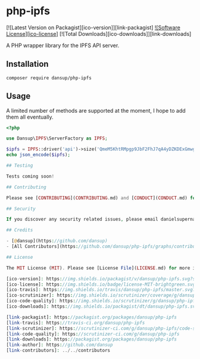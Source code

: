 # php-ipfs

[![Latest Version on Packagist][ico-version]][link-packagist]
[![Software License][ico-license]](LICENSE.md)
[![Total Downloads][ico-downloads]][link-downloads]

A PHP wrapper library for the IPFS API server.

## Installation

    composer require dansup/php-ipfs

## Usage

A limited number of methods are supported at the moment, I hope to add them all eventually.

``` php
<?php

use Dansup\IPFS\ServerFactory as IPFS;

$ipfs = IPFS::driver('api')->size('QmeM5KhtRMpgp9JbF2FhJ7qA4yDZKDExGmwgYw9sMdELJE');
echo json_encode($ipfs);

## Testing

Tests coming soon!

## Contributing

Please see [CONTRIBUTING](CONTRIBUTING.md) and [CONDUCT](CONDUCT.md) for details.

## Security

If you discover any security related issues, please email danielsupernault@gmail.com instead of using the issue tracker.

## Credits

- [@dansup](https://github.com/dansup)
- [All Contributors](https://github.com/dansup/php-ipfs/graphs/contributors)

## License

The MIT License (MIT). Please see [License File](LICENSE.md) for more information.

[ico-version]: https://img.shields.io/packagist/v/dansup/php-ipfs.svg?style=flat-square
[ico-license]: https://img.shields.io/badge/license-MIT-brightgreen.svg?style=flat-square
[ico-travis]: https://img.shields.io/travis/dansup/php-ipfs/master.svg?style=flat-square
[ico-scrutinizer]: https://img.shields.io/scrutinizer/coverage/g/dansup/php-ipfs.svg?style=flat-square
[ico-code-quality]: https://img.shields.io/scrutinizer/g/dansup/php-ipfs.svg?style=flat-square
[ico-downloads]: https://img.shields.io/packagist/dt/dansup/php-ipfs.svg?style=flat-square

[link-packagist]: https://packagist.org/packages/dansup/php-ipfs
[link-travis]: https://travis-ci.org/dansup/php-ipfs
[link-scrutinizer]: https://scrutinizer-ci.com/g/dansup/php-ipfs/code-structure
[link-code-quality]: https://scrutinizer-ci.com/g/dansup/php-ipfs
[link-downloads]: https://packagist.org/packages/dansup/php-ipfs
[link-author]: https://github.com/dansup
[link-contributors]: ../../contributors
